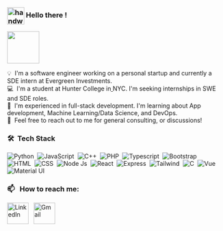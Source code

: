 
### <img alt="handwavegif" src="https://user-images.githubusercontent.com/39513876/112366216-8cfe7400-8cfe-11eb-8116-7d3dbae20e97.gif" width='40' align="center"/> Hello there ! 

<a href="https://arshdeeps.com/" target="_blank"><img src="https://bestanimations.com/media/earth/1404153328earth-spinning-rotating-animation-15.gif" width="75"></a> 


💡 &nbsp;I'm a software engineer working on a personal startup and currently a SDE intern at Evergreen Investments.\
💻 &nbsp;I'm a student at Hunter College in[
](https://i.pinimg.com/originals/f5/1b/32/f51b32d7580d266e620e3580c2b274d8.gif) NYC. I'm seeking internships in SWE and SDE roles.\
🌱 &nbsp;I'm experienced in full-stack development. I'm learning about App development, Machine Learning/Data Science, and DevOps.\
💬 &nbsp;Feel free to reach out to me for general consulting, or discussions!

### 🛠 &nbsp;Tech Stack

![Python](https://img.shields.io/badge/Python-14354C?style=for-the-badge&logo=python&logoColor=white)&nbsp;
![JavaScript](https://img.shields.io/badge/JavaScript-F7DF1E?style=for-the-badge&logo=javascript&logoColor=black)&nbsp;
![C++](https://img.shields.io/badge/C%2B%2B-00599C?style=for-the-badge&logo=c%2B%2B&logoColor=white)&nbsp;
![PHP](https://img.shields.io/badge/PHP-777BB4?style=for-the-badge&logo=php&logoColor=white)&nbsp;
![Typescript](https://img.shields.io/badge/TypeScript-007ACC?style=for-the-badge&logo=typescript&logoColor=white)&nbsp;
![Bootstrap](https://img.shields.io/badge/Bootstrap-563D7C?style=for-the-badge&logo=bootstrap&logoColor=white)\
![HTML](https://img.shields.io/badge/HTML5-E34F26?style=for-the-badge&logo=html5&logoColor=white)&nbsp;
![CSS](https://img.shields.io/badge/CSS3-1572B6?style=for-the-badge&logo=css3&logoColor=white)&nbsp;
![Node Js](https://img.shields.io/badge/Node.js-43853D?style=for-the-badge&logo=node.js&logoColor=white)&nbsp;
![React](https://img.shields.io/badge/React-20232A?style=for-the-badge&logo=react&logoColor=61DAFB)&nbsp;
![Express](https://img.shields.io/badge/Express.js-404D59?style=for-the-badge)&nbsp;
![Tailwind](https://img.shields.io/badge/Tailwind_CSS-38B2AC?style=for-the-badge&logo=tailwind-css&logoColor=white)&nbsp;
![C](https://img.shields.io/badge/C-00599C?style=for-the-badge&logo=c&logoColor=white)&nbsp;
![Vue](https://img.shields.io/badge/Vue.js-35495E?style=for-the-badge&logo=vue.js&logoColor=4FC08D)&nbsp;
![Material UI](https://img.shields.io/badge/Material--UI-0081CB?style=for-the-badge&logo=material-ui&logoColor=white)&nbsp; 


### 📫 &nbsp; How to reach me:
<a href="https://www.linkedin.com/in/arshdsingh"><img alt="LinkedIn" src="https://cdn-icons.flaticon.com/png/512/2504/premium/2504799.png?token=exp=1660400600~hmac=ca4772934ffbff42c750b7310380abf9" width="50"/></a> &nbsp;
<a href="mailto:sarshdeep2774@gmail.com"><img alt="Gmail" src="https://cdn-icons-png.flaticon.com/512/552/552486.png" width="50"/></a> &nbsp;









